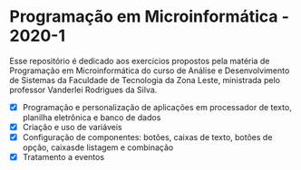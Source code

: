# Programação em Microinformática - 2020-1 
Esse repositório é dedicado aos exercícios propostos pela matéria de Programação em Microinformática do curso de Análise e Desenvolvimento de Sistemas da Faculdade de Tecnologia da Zona Leste, ministrada pelo professor Vanderlei Rodrigues da Silva.

 - [x] Programação e personalização de aplicações em processador de texto, planilha eletrônica e banco de dados 
 - [x] Criação e uso de variáveis
 - [x] Configuração de componentes: botões, caixas de texto, botões de opção, caixasde listagem e combinação 
 - [x] Tratamento a eventos